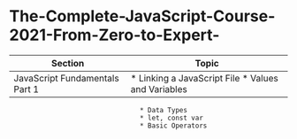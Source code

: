 # The-Complete-JavaScript-Course-2021-From-Zero-to-Expert-


Section | Topic
--------- | ------
JavaScript Fundamentals Part 1     | * Linking a JavaScript File * Values and Variables 
                                     * Data Types                                
                                     * let, const var 
                                     * Basic Operators
